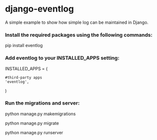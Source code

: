 # django-eventlog
A simple example to show how simple log can be maintained in Django.


### Install the required packages using the following commands:

pip install eventlog


### Add eventlog to your INSTALLED_APPS setting:

INSTALLED_APPS = (

    #third-party apps
    'eventlog',
)


### Run the migrations and server:

python manage.py makemigrations

python manage.py migrate 

python manage.py runserver
